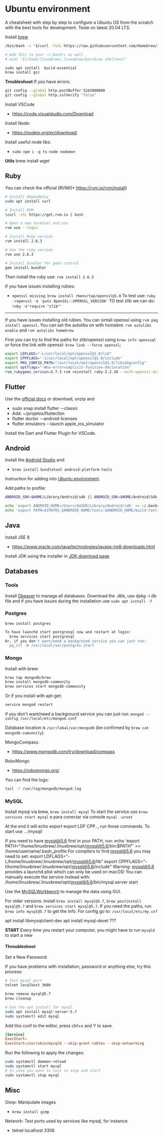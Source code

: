 # Ubuntu environment

A cheatsheet with step by step to configure a Ubuntu OS from the scratch with the best tools for development. Teste on latest 20.04 LTS.

Install [brew](https://brew.sh)
```sh
/bin/bash -c "$(curl -fsSL https://raw.githubusercontent.com/Homebrew/install/HEAD/install.sh)"`

# Add this to your ~/.bashrc as well
# eval "$(/home/linuxbrew/.linuxbrew/bin/brew shellenv)"

sudo apt install  build-essential
brew install gcc
```

**Troubleshoot**
If you have errors:
```sh
git config --global http.postBuffer 5242880000
git config --global http.sslVerify "false" 
```

Install VSCode
* https://code.visualstudio.com/Download

Install Node:
* https://nodejs.org/en/download/

Install useful node libs:
* `sudo npm i -g ts-node nodemon`

**Utils**
brew install wget

## Ruby

You can check the official [RVM](* https://rvm.io/rvm/install)

```sh
# Install dependency
sudo apt install curl

# Install RVM
\curl -sSL https://get.rvm.io | bash

# Open a new terminal and use
rvm use --login

# Install Ruby version 
rvm install 2.6.3

# Use the ruby version
rvm use 2.6.3

# Install bundler for gems control
gem install bundler
```

Then install the ruby use: 
`rvm install 2.6.3`

If you have issues installing rubies:
* `openssl missing`:  `brew install rbenv/tap/openssl@1.0`
To test use: `ruby -ropenssl -e 'puts OpenSSL::OPENSSL_VERSION'`
TO test zlib we can do: `ruby -e'require "zlib"'`

----

If you have issues installing old rubies.
You can sintall openssl using `rvm pkg install openssl`.
You can set the autolibs on with homebre: `rvm autolibs enable` and `rvm autolibs homebrew`

First you can try to find the paths for zlib/openssl using `brew info openssql` or force the link with openssl: `brew link --force openssl`;

```sh
export LDFLAGS="-L/usr/local/opt/openssl@1.0/lib"
export CPPFLAGS="-I/usr/local/opt/openssl@1.0/include"
export PKG_CONFIG_PATH="/usr/local/opt/openssl@1.0/lib/pkgconfig"
export optflags="-Wno-error=implicit-function-declaration"
rvm_rubygems_version=2.7.3 rvm reinstall ruby-2.2.10 --with-openssl-dir=/usr/local/openssl@1.0/1.0.2t --with-openssl-lib=/usr/local/openssl@1.0/1.0.2t/lib --with-openssl-include=/usr/local/openssl@1.0/1.0.2t/include
```


## Flutter

Use the [official docs](https://flutter.dev/docs/get-started/install/linux) or download, unzip and 
* sudo snap install flutter --classic
* Add: ~/projetos/flutter/bin
* flutter doctor --android-licenses
* flutter emulators --launch apple_ios_simulator


Install the Dart and Flutter Plugin for VSCode.

## Android

Install the [Android Studio](https://developer.android.com/studio) and:
* `brew install bundletool android-platform-tools`

Instruction for adding into [Ubuntu environment](https://docs.expo.io/workflow/android-studio-emulator/).


Add paths to profile:
```sh
ANDROID_SDK=$HOME/Library/Android/sdk || ANDROID_SDK=$HOME/Android/Sdk

echo 'export ANDROID_HOME=/Users/$USER/Library/Android/sdk' >> ~/.bashrc
echo 'export PATH=${PATH}:$ANDROID_HOME/tools:$ANDROID_HOME/build-tools/28.0.3' >> ~/.bashrc
```

## Java

Install JSE 8 
* https://www.oracle.com/java/technologies/javase-jre8-downloads.html

Install JDK using the installer in [JDK download page](https://www.oracle.com/java/technologies/javase-jdk15-downloads.html)


## Databases

### Tools

Install [Dbeaver](https://dbeaver.io/download/) to manage all databases.
Download the .dbk, use dpkg -i db file and if you have issues during the installation use `sudo apt install -f`

### Postgres
`brew install postgres`

```sh
To have launchd start postgresql now and restart at login:
  brew services start postgresql
Or, if you don't want/need a background service you can just run:
  pg_ctl -D /usr/local/var/postgres start
```
### Mongo

Install with brew:
```sh
brew tap mongodb/brew
brew install mongodb-community
brew services start mongodb-community
```

Or if you install with apt-get:
```sh
service mongod restart
```

if you don't want/need a background service you can just run:
  `mongod --config /usr/local/etc/mongod.conf`

Database location is `/usr/lobal/var/mongodb` (be confirmed by `brew cat mongodb-comunnity`).

MongoCompass:
* https://www.mongodb.com/try/download/compass

RoboMongo
* https://robomongo.org/

You can find the logs:
```sh 
tail -f /var/log/mongodb/mongod.log 
```

### MySQL

Install mysql via brew, `brew install mysql`
To start the service use `brew services start mysql` e para conectar via console `mysql -uroot`

At the end it will echo export export LDF CPP.., run those commands.
To start use .../mysql/


If you need to have mysql@5.6 first in your PATH, run: echo 'export PATH="/home/linuxbrew/.linuxbrew/opt/mysql@5.6/bin:$PATH"' >> /home/username/.bash_profile For compilers to find mysql@5.6 you may need to set: export LDFLAGS="-L/home/linuxbrew/.linuxbrew/opt/mysql@5.6/lib" export CPPFLAGS="-I/home/linuxbrew/.linuxbrew/opt/mysql@5.6/include" Warning: mysql@5.6 provides a launchd plist which can only be used on macOS! You can manually execute the service instead with: /home/linuxbrew/.linuxbrew/opt/mysql@5.6/bin/mysql.server start




Use the [MySQLWorkbench](https://dev.mysql.com/downloads/workbench/) to manage the data using GUI.

For older versions: install `brew install mysql@5.7`, `brew postinstall mysql@5.7` and 
`brew services start mysql@5.7`.
If you need the paths, run `brew info mysql@5.7` to get the info.
For config go to: `/usr/local/etc/my.cnf`


apt install libmysqlclient-dev 
apt install mysql-devel ???

**START**
Every time you restart your computer, you might have to run `mysqld` to start a new 

#### Throubleshoot


Set a New Password:


If you have problems with installation, password or anything else, try this process:
```sh
# Test mysql port
telnet localhost 3600

brew remove mysql@5.7
brew cleanup

# Use the apt install for mysql
sudo apt install mysql-server-5.7
sudo systemctl edit mysql
```

Add this conf to the editor, press ctrl+x and Y to save.
```conf
[Service]
ExecStart=
ExecStart=/usr/sbin/mysqld --skip-grant-tables --skip-networking
```

Run the following to apply the changes:
```sh
sudo systemctl daemon-reload
sudo systemctl start mysql
# In case you want to test to stop and start
sudo systemctl stop mysql
```


## Misc

Gimp: Manipulate images
* `brew install gimp`

Network:
Test ports used by services like mysql, for instance:
* telnet localhost 3306

